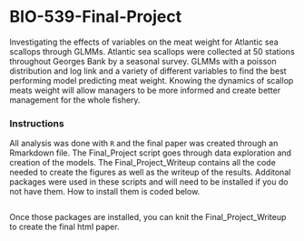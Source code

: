# BIO-539-Final-Project
Investigating the effects of variables on the meat weight for Atlantic sea scallops through GLMMs. Atlantic sea scallops were collected at 50 stations throughout Georges Bank by a seasonal survey. GLMMs with a poisson distribution and log link and a variety of different variables to find the best performing model predicting meat weight. Knowing the dynamics of scallop meats weight will allow managers to be more informed and create better management for the whole fishery.

### Instructions
All analysis was done with ```R``` and the final paper was created through an Rmarkdown file. The Final_Project script goes through data exploration and creation of the models. The Final_Project_Writeup contains all the code needed to create the figures as well as the writeup of the results. Additonal packages were used in these scripts and will need to be installed if you do not have them. How to install them is coded below.
```install.packages("tidyverse", "lme4", "AICcmodavg", "viridis", "kableExtra")
```
Once those packages are installed, you can knit the Final_Project_Writeup to create the final html paper.
